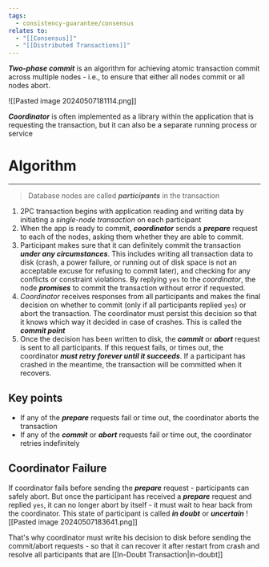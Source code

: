 ```yaml
---
tags:
  - consistency-guarantee/consensus
relates to:
  - "[[Consensus]]"
  - "[[Distributed Transactions]]"
---
```

***Two-phase commit*** is an algorithm for achieving atomic transaction commit across multiple nodes - i.e., to ensure that either all nodes commit or all nodes abort.

![[Pasted image 20240507181114.png]]

***Coordinator*** is often implemented as a library within the application that is requesting the transaction, but it can also be a separate running process or service

# Algorithm
___
 >Database nodes are called ***participants*** in the transaction
1) 2PC transaction begins with application reading and writing data by initiating a *single-node transaction* on each participant
2) When the app is ready to commit, ***coordinator*** sends a ***prepare*** request to each of the nodes, asking them whether they are able to commit.
3) Participant makes sure that it can definitely commit the transaction ***under any circumstances***. This includes writing all transaction data to disk (crash, a power failure, or running out of disk space is not an acceptable excuse for refusing to commit later), and checking for any conflicts or constraint violations. By replying `yes` to the *coordinator*, the node ***promises*** to commit the transaction without error if requested.
3) *Coordinator* receives responses from all participants and makes the final decision on whether to commit (only if all participants replied `yes`) or abort the transaction. The coordinator must persist this decision so that it knows which way it decided in case of crashes. This is called the ***commit point***
4) Once the decision has been written to disk, the ***commit*** or ***abort*** request is sent to all participants. If this request fails, or times out, the coordinator ***must retry forever until it succeeds***. If a participant has crashed in the meantime, the transaction will be committed when it recovers.

## Key points
- If any of the ***prepare*** requests fail or time out, the coordinator aborts the transaction
- If any of the ***commit*** or ***abort*** requests fail or time out, the coordinator retries indefinitely

## Coordinator Failure
If coordinator fails before sending the ***prepare*** request - participants can safely abort. But once the participant has received a ***prepare*** request and replied `yes`, it can no longer abort by itself - it must wait to hear back from the coordinator. This state of participant is called ***in doubt*** or ***uncertain***
![[Pasted image 20240507183641.png]]

That's why coordinator must write his decision to disk before sending the commit/abort requests - so that it can recover it after restart from crash and resolve all participants that are [[In-Doubt Transaction|in-doubt]]